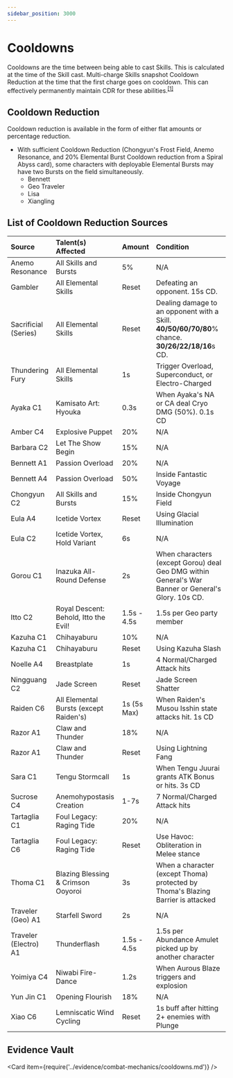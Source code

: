 ```yaml
---
sidebar_position: 3000
---
```


# Cooldowns

Cooldowns are the time between being able to cast Skills. This is calculated at the time of the Skill cast. Multi-charge Skills snapshot Cooldown Reduction at the time that the first charge goes on cooldown. This can effectively permanently maintain CDR for these abilities.<sup>[[1]](../evidence/combat-mechanics/cooldowns.md#multi-charge-Skills-snapshot-cdr)</sup>

## Cooldown Reduction

Cooldown reduction is available in the form of either flat amounts or percentage reduction.

* With sufficient Cooldown Reduction (Chongyun's Frost Field, Anemo Resonance, and 20% Elemental Burst Cooldown reduction from a Spiral Abyss card), some characters with deployable Elemental Bursts may have two Bursts on the field simultaneously.
  * Bennett
  * Geo Traveler
  * Lisa
  * Xiangling

## List of Cooldown Reduction Sources

| Source                  | Talent\(s\) Affected                      | Amount      | Condition                                                                                             |
| :---------------------- | :---------------------------------------- | :---------- | :---------------------------------------------------------------------------------------------------- |
| Anemo Resonance         | All Skills and Bursts                     | 5%          | N/A                                                                                                   |
| Gambler                 | All Elemental Skills                      | Reset       | Defeating an opponent. 15s CD.                                                                        |
| Sacrificial \(Series\)  | All Elemental Skills                      | Reset       | Dealing damage to an opponent with a Skill. **40/50/60/70/80**% chance. **30/26/22/18/16**s CD.       |
| Thundering Fury         | All Elemental Skills                      | 1s          | Trigger Overload, Superconduct, or Electro-Charged                                                    |
| Ayaka C1                | Kamisato Art: Hyouka                      | 0.3s        | When Ayaka's NA or CA deal Cryo DMG (50%). 0.1s CD                                                    |
| Amber C4                | Explosive Puppet                          | 20%         | N/A                                                                                                   |
| Barbara C2              | Let The Show Begin                        | 15%         | N/A                                                                                                   |
| Bennett A1              | Passion Overload                          | 20%         | N/A                                                                                                   |
| Bennett A4              | Passion Overload                          | 50%         | Inside Fantastic Voyage                                                                               |
| Chongyun C2             | All Skills and Bursts                     | 15%         | Inside Chongyun Field                                                                                 |
| Eula A4                 | Icetide Vortex                            | Reset       | Using Glacial Illumination                                                                            |
| Eula C2                 | Icetide Vortex, Hold Variant              | 6s          | N/A                                                                                                   |
| Gorou C1                | Inazuka All-Round Defense                 | 2s          | When characters \(except Gorou\) deal Geo DMG within General's War Banner or General's Glory. 10s CD. |
| Itto C2                 | Royal Descent: Behold, Itto the Evil!     | 1.5s - 4.5s | 1.5s per Geo party member                                                                             |
| Kazuha C1               | Chihayaburu                               | 10%         | N/A                                                                                                   |
| Kazuha C1               | Chihayaburu                               | Reset       | Using Kazuha Slash                                                                                    |
| Noelle A4               | Breastplate                               | 1s          | 4 Normal/Charged Attack hits                                                                          |
| Ningguang C2            | Jade Screen                               | Reset       | Jade Screen Shatter                                                                                   |
| Raiden C6               | All Elemental Bursts \(except Raiden\'s\) | 1s (5s Max) | When Raiden's Musou Isshin state attacks hit. 1s CD                                                   |
| Razor A1                | Claw and Thunder                          | 18%         | N/A                                                                                                   |
| Razor A1                | Claw and Thunder                          | Reset       | Using Lightning Fang                                                                                  |
| Sara C1                 | Tengu Stormcall                           | 1s          | When Tengu Juurai grants ATK Bonus or hits. 3s CD                                                     |
| Sucrose C4              | Anemohypostasis Creation                  | 1-7s        | 7 Normal/Charged Attack hits                                                                          |
| Tartaglia C1            | Foul Legacy: Raging Tide                  | 20%         | N/A                                                                                                   |
| Tartaglia C6            | Foul Legacy: Raging Tide                  | Reset       | Use Havoc: Obliteration in Melee stance                                                               |
| Thoma C1                | Blazing Blessing & Crimson Ooyoroi        | 3s          | When a character \(except Thoma\) protected by Thoma's Blazing Barrier is attacked                    |
| Traveler \(Geo\) A1     | Starfell Sword                            | 2s          | N/A                                                                                                   |
| Traveler \(Electro\) A1 | Thunderflash                              | 1.5s - 4.5s | 1.5s per Abundance Amulet picked up by another character                                              |
| Yoimiya C4              | Niwabi Fire-Dance                         | 1.2s        | When Aurous Blaze triggers and explosion                                                              |
| Yun Jin C1              | Opening Flourish                          | 18%         | N/A                                                                                                   |
| Xiao C6                 | Lemniscatic Wind Cycling                  | Reset       | 1s buff after hitting 2+ enemies with Plunge                                                          |

## Evidence Vault

<Card item={require('../evidence/combat-mechanics/cooldowns.md')} />
